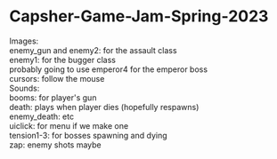 # Capsher-Game-Jam-Spring-2023  

Images:  
enemy_gun and enemy2: for the assault class   
enemy1: for the bugger class  
probably going to use emperor4 for the emperor boss  
cursors: follow the mouse  
Sounds:  
booms: for player's gun  
death: plays when player dies (hopefully respawns)  
enemy_death: etc  
uiclick: for menu if we make one  
tension1-3: for bosses spawning and dying  
zap: enemy shots maybe  

